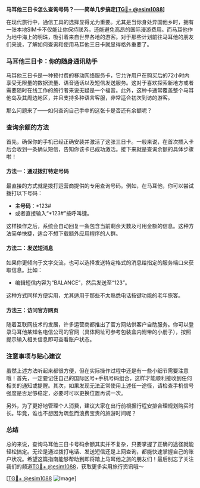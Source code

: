 **马耳他三日卡怎么查询号码？——简单几步搞定[[TG💪+ @esim1088](https://t.me/s/esim1088)]**

在现代旅行中，通信工具的选择显得尤为重要。尤其是当你身处异国他乡时，拥有一张本地SIM卡不仅能让你保持联系，还能避免高昂的国际漫游费用。而马耳他作为地中海上的明珠，吸引着来自世界各地的游客。对于那些计划前往马耳他的朋友们来说，了解如何查询和使用马耳他三日卡就显得格外重要了。

### 马耳他三日卡：你的随身通讯助手

马耳他三日卡是一种预付费的移动网络服务卡，它允许用户在购买后的72小时内享受无限量的数据流量、语音通话以及短信发送服务。这对于喜欢探索新地方或者需要随时在线工作的旅行者来说无疑是一个福音。此外，这种卡通常覆盖整个马耳他岛及其周边地区，并且支持多种语言客服，非常适合初次到访的游客。

那么问题来了——如何查询自己手中的这张卡是否还有余额呢？

### 查询余额的方法

首先，确保你的手机已经正确安装并激活了这张三日卡。一般来说，在首次插入卡后会收到一条确认短信，告知你该卡已成功激活。接下来就是查询余额的具体步骤啦！

#### 方法一：通过拨打特定号码
最直接的方式就是拨打运营商提供的专用查询号码。例如，在马耳他，你可以尝试拨打以下号码：
- **主号码**：*123#
- 或者直接输入“*123#”按呼叫键。

这样操作之后，系统会自动回复一条包含当前剩余天数及可用金额的信息。这种方法简单快捷，适合不想下载额外应用程序的人群。

#### 方法二：发送短消息
如果你更倾向于文字交流，也可以选择发送特定格式的消息给指定的服务端口来获取信息。比如：
- 编辑短信内容为“BALANCE”，然后发送至“123”。

这种方式同样方便实用，尤其适用于那些不太熟悉电话按键功能的老年旅客。

#### 方法三：访问官方网页
随着互联网技术的发展，许多运营商都推出了官方网站供客户自助服务。你可以登录马耳他某知名电信公司的官网（具体网址可参考包装盒内附带的小册子），按照提示输入相关信息即可查看账户状态。

### 注意事项与贴心建议

虽然上述方法听起来都很方便，但在实际操作过程中还是有一些小细节需要注意哦！首先，一定要记住自己的国际区号+手机号码组合，这样才能顺利接收到任何相关的通知或提醒。其次，如果发现无法正常使用上述任一途径，请检查手机信号强度是否足够稳定，必要时可以更换位置再试一次。

另外，为了更好地管理个人消费，建议大家在出行前根据行程安排合理规划购买时长。毕竟，谁也不想因为疏忽而浪费宝贵的旅游时间呢？

### 总结

总的来说，查询马耳他三日卡号码余额其实并不复杂，只要掌握了正确的途径就能轻松搞定。无论是通过拨打电话、发送短信还是上网查询，都能快速掌握自己的账户状况。希望这篇指南能够帮助到即将踏上马耳他之旅的朋友们！最后别忘了关注我们的频道[TG💪+ @esim1088](https://t.me/s/esim1088)，获取更多实用旅行资讯哦～

[[TG💪+ @esim1088](https://t.me/s/esim1088) ![Image](https://i.postimg.cc/4NQfJmqS/Snipaste-2025-05-13-00-14-12.png)]